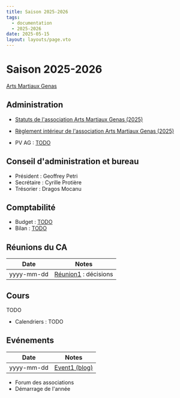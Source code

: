 ```yaml
---
title: Saison 2025-2026
tags: 
  - documentation
  - 2025-2026
date: 2025-05-15
layout: layouts/page.vto
---
```


# Saison 2025-2026
[Arts Martiaux Genas](/)

## Administration

- [Statuts de l'association Arts Martiaux Genas (2025)](/statuts/2025/)
- [Règlement intérieur de l'association Arts Martiaux Genas (2025)](/docs/years/2025-2026/2025-reglement-interieur/)

- PV AG : [TODO]()

## Conseil d'administration et bureau

- Président : Geoffrey Petri
- Secrétaire : Cyrille Protière
- Trésorier : Dragos Mocanu

## Comptabilité

- Budget : [TODO]()
- Bilan : [TODO]()

## Réunions du CA

| Date | Notes |
|------|-------|
| yyyy-mm-dd | [Réunion1]() : décisions |

## Cours

TODO

- Calendriers : TODO

## Evénements

| Date | Notes |
|------|-------|
| yyyy-mm-dd | [Event1 (blog)]() |

- Forum des associations
- Démarrage de l'année
